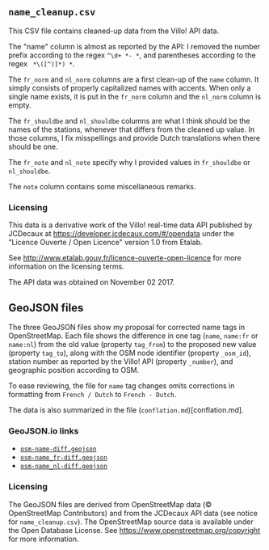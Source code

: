 ## `name_cleanup.csv`
This CSV file contains cleaned-up data from the Villo! API data.

The "name" column is almost as reported by the API: I removed the number prefix according to the regex `^\d+ *- *`, and parentheses according to the regex ` *\([^)]*) *`.

The `fr_norm` and `nl_norm` columns are a first clean-up of the `name` column.
It simply consists of properly capitalized names with accents.
When only a single name exists, it is put in the `fr_norm` column and the `nl_norm` column is empty.

The `fr_shouldbe` and `nl_shouldbe` columns are what I think should be the names of the stations, whenever that differs from the cleaned up value.
In those columns, I fix misspellings and provide Dutch translations when there should be one.

The `fr_note` and `nl_note` specify why I provided values in `fr_shouldbe` or `nl_shouldbe`.

The `note` column contains some miscellaneous remarks.


### Licensing
This data is a derivative work of the Villo! real-time data API published by JCDecaux at https://developer.jcdecaux.com/#/opendata under the "Licence Ouverte / Open Licence" version 1.0 from Etalab.

See http://www.etalab.gouv.fr/licence-ouverte-open-licence for more information on the licensing terms.

The API data was obtained on November 02 2017.



## GeoJSON files
The three GeoJSON files show my proposal for corrected name tags in OpenStreetMap.
Each file shows the difference in one tag (`name`, `name:fr` or `name:nl`) from the old value (property `tag_from`) to the proposed new value (property `tag_to`), along with the OSM node identifier (property `_osm_id`), station number as reported by the Villo! API (property `_number`), and geographic position according to OSM.

To ease reviewing, the file for `name` tag changes omits corrections in formatting from `French / Dutch` to `French - Dutch`.

The data is also summarized in the file (`conflation.md`)[conflation.md].

### GeoJSON.io links

 * [`osm-name-diff.geojson`](http://geojson.io/#id=github:cedb12/villo-names/blob/master/osm-name-diff.geojson)
 * [`osm-name_fr-diff.geojson`](http://geojson.io/#id=github:cedb12/villo-names/blob/master/osm-name_fr-diff.geojson)
 * [`osm-name_nl-diff.geojson`](http://geojson.io/#id=github:cedb12/villo-names/blob/master/osm-name_nl-diff.geojson)


### Licensing
The GeoJSON files are derived from OpenStreetMap data (© OpenStreetMap Contributors) and from the JCDecaux API data (see notice for `name_cleanup.csv`).
The OpenStreetMap source data is available under the Open Database License.
See https://www.openstreetmap.org/copyright for more information.

